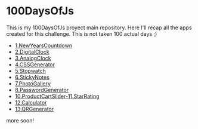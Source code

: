 # 100DaysOfJs
This is my 100DaysOfJs proyect main repository. Here I'll recap all the apps created for this challenge. This is not taken 100 actual days ;)

<ul>
<li><a href='https://github.com/gerespinosa/1.NewYearsCountdown'>1.NewYearsCountdown</a></li>
<li><a href='https://github.com/gerespinosa/2.DigitalClock'>2.DigitalClock</a></li>
<li><a href='https://github.com/gerespinosa/3.AnalogClock'>3.AnalogClock</a></li>
<li><a href='https://github.com/gerespinosa/4.CSSGenerator'>4.CSSGenerator</a></li>
<li><a href='https://github.com/gerespinosa/5.Stopwatch'>5.Stopwatch</a></li>
<li><a href='https://github.com/gerespinosa/6.StickyNotes'>6.StickyNotes</a></li>
<li><a href='https://github.com/gerespinosa/7.PhotoGallery'>7.PhotoGallery</a></li>
<li><a href='https://github.com/gerespinosa/8.PasswordGenerator'>8.PasswordGenerator</a></li>
<li><a href='https://github.com/gerespinosa/10.ProductCartSlider-11.StarRating'>10.ProductCartSlider-11.StarRating</a></li>
<li><a href='https://github.com/gerespinosa/12.Calculator'>12.Calculator</a></li>
<li><a href='https://github.com/gerespinosa/13.QRGenerator'>13.QRGenerator</a></li>
</ul>
more soon! 
